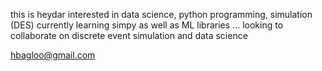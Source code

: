 this is heydar
interested in data science, python programming, simulation (DES)
currently learning simpy as well as ML libraries ...
looking to collaborate on discrete event simulation and data science


hbagloo@gmail.com
